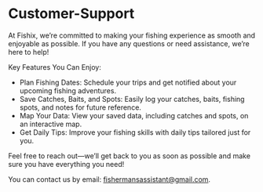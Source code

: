 # Customer-Support

At Fishix, we’re committed to making your fishing experience as smooth and enjoyable as possible. If you have any questions or need assistance, we’re here to help!

Key Features You Can Enjoy:

- Plan Fishing Dates: Schedule your trips and get notified about your upcoming fishing adventures.
- Save Catches, Baits, and Spots: Easily log your catches, baits, fishing spots, and notes for future reference.
- Map Your Data: View your saved data, including catches and spots, on an interactive map.
- Get Daily Tips: Improve your fishing skills with daily tips tailored just for you.

Feel free to reach out—we’ll get back to you as soon as possible and make sure you have everything you need!

You can contact us by email: fishermansassistant@gmail.com.

